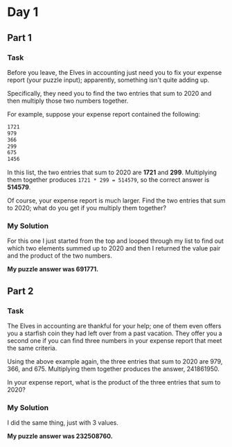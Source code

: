# Day 1

## Part 1

### Task

Before you leave, the Elves in accounting just need you to fix your expense report (your puzzle input); apparently, something isn't quite adding up.

Specifically, they need you to find the two entries that sum to 2020 and then multiply those two numbers together.

For example, suppose your expense report contained the following:

```bash
1721
979
366
299
675
1456
```

In this list, the two entries that sum to 2020 are **1721** and **299**. Multiplying them together produces `1721 * 299 = 514579`, so the correct answer is **514579**.

Of course, your expense report is much larger. Find the two entries that sum to 2020; what do you get if you multiply them together?

### My Solution

For this one I just started from the top and looped through my list to find out which two elements summed up to 2020 and then I returned the value pair and the product of the two numbers.

**My puzzle answer was 691771.**

## Part 2

### Task

The Elves in accounting are thankful for your help; one of them even offers you a starfish coin they had left over from a past vacation. They offer you a second one if you can find three numbers in your expense report that meet the same criteria.

Using the above example again, the three entries that sum to 2020 are 979, 366, and 675. Multiplying them together produces the answer, 241861950.

In your expense report, what is the product of the three entries that sum to 2020?

### My Solution

I did the same thing, just with 3 values.

**My puzzle answer was 232508760.**
